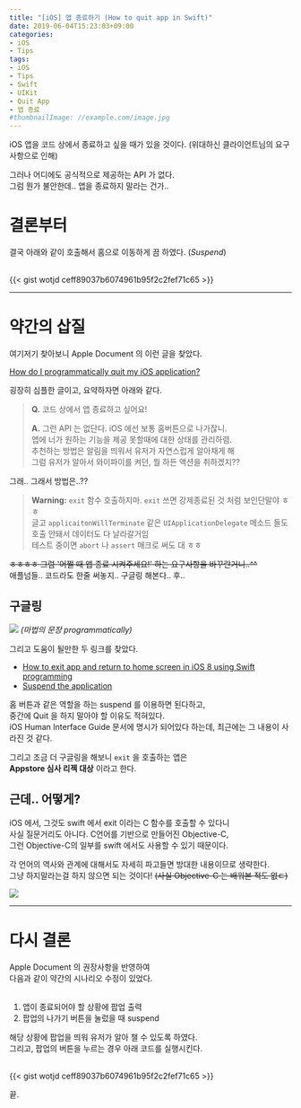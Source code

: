 ```yaml
---
title: "[iOS] 앱 종료하기 (How to quit app in Swift)"
date: 2019-06-04T15:23:03+09:00
categories:
- iOS
- Tips
tags:
- iOS
- Tips
- Swift
- UIKit
- Quit App
- 앱 종료
#thumbnailImage: //example.com/image.jpg
---
```

iOS 앱을 코드 상에서 종료하고 싶을 때가 있을 것이다. (위대하신 클라이언트님의 요구사항으로 인해)

그러나 어디에도 공식적으로 제공하는 API 가 없다.   
그럼 뭔가 불안한데.. 앱을 종료하지 말라는 건가..

# 결론부터

결국 아래와 같이 호출해서 홈으로 이동하게 끔 하였다. (*Suspend*)  
<br>

{{< gist wotjd ceff89037b6074961b95f2c2fef71c65 >}}

------

# 약간의 삽질

여기저기 찾아보니 Apple Document 의 이런 글을 찾았다.

[How do I programmatically quit my iOS application?](https://developer.apple.com/library/archive/qa/qa1561/_index.html)

굉장히 심플한 글이고, 요약하자면 아래와 같다.

> **Q.** 코드 상에서 앱 종료하고 싶어요!
>
> **A.** 그런 API 는 없단다. iOS 에선 보통 홈버튼으로 나가잖니.   
> 앱에 너가 원하는 기능을 제공 못할때에 대한 상태를 관리하렴.   
> 추천하는 방법은 알림을 띄워서 유저가 자연스럽게 알아채게 해   
> 그럼 유저가 알아서 와이파이를 켜던, 뭘 하든 액션을 취하겠지??

그래.. 그래서 방법은..??

> **Warning:** `exit` 함수 호출하지마. `exit` 쓰면 강제종료된 것 처럼 보인단말야 ㅎㅎ   
> 글고 `applicaitonWillTerminate` 같은 `UIApplicationDelegate` 메소드 들도 호출 안돼서 데이터도 다 날라갈거임   
> 테스트 중이면 `abort` 나 `assert` 매크로 써도 대 ㅎㅎ

~~ㅎㅎㅎㅎ 그럼 '어쩔 때 앱 종료 시켜주세요!' 하는 요구사항을 바꾸란거니..^^~~   
애플넘들.. 코드라도 한줄 써놓지.. 구글링 해본다.. 후..

## 구글링

<!-- ios.. go.. home.. programtically   -->
![](/res/img/ios/search_quit.gif) *(마법의 문장 programmatically)*

그리고 도움이 될만한 두 링크를 찾았다.

- [How to exit app and return to home screen in iOS 8 using Swift programming](https://stackoverflow.com/questions/26511014/how-to-exit-app-and-return-to-home-screen-in-ios-8-using-swift-programming)
- [Suspend the application](https://stackoverflow.com/questions/5360846/suspend-the-application)

홈 버튼과 같은 역할을 하는 suspend 를 이용하면 된다하고,  
중간에 Quit 을 하지 말아야 할 이유도 적혀있다.  
iOS Human Interface Guide 문서에 명시가 되어있다 하는데, 최근에는 그 내용이 사라진 것 같다.

그리고 조금 더 구글링을 해보니 `exit` 을 호출하는 앱은   
**Appstore 심사 리젝 대상** 이라고 한다.

## 근데.. 어떻게?
iOS 에서, 그것도 swift 에서 exit 이라는 C 함수를 호출할 수 있다니  
사실 질문거리도 아니다. C언어를 기반으로 만들어진 Objective-C,  
그런 Objective-C의 일부를 swift 에서도 사용할 수 있기 때문이다.

각 언어의 역사와 관계에 대해서도 자세히 파고들면 방대한 내용이므로 생략한다.  
그냥 하지말라는걸 하지 않으면 되는 것이다!
~~(사실 Objective-C 는 배워본 적도 없ㄷ)~~

![](/res/img/ios/objc_in_trash.jpeg)

------

# 다시 결론

Apple Document 의 권장사항을 반영하여   
다음과 같이 약간의 시나리오 수정이 있었다.  
<br>

1. 앱이 종료되어야 할 상황에 팝업 출력 
2. 팝업의 나가기 버튼을 눌렀을 때 suspend

해당 상황에 팝업을 띄워 유저가 알아 챌 수 있도록 하였다.  
그리고, 팝업의 버튼을 누르는 경우 아래 코드를 실행시킨다.  
<br>

{{< gist wotjd ceff89037b6074961b95f2c2fef71c65 >}}

끝.